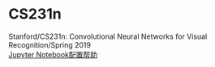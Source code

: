 # CS231n
Stanford/CS231n: Convolutional Neural Networks for Visual Recognition/Spring 2019  
[Jupyter Notebook配置帮助](https://zodiac911.github.io/blog/jupyter-tricks.html#%E5%BF%AB%E6%8D%B7%E9%94%AE-Keyboard-Shortcuts)

